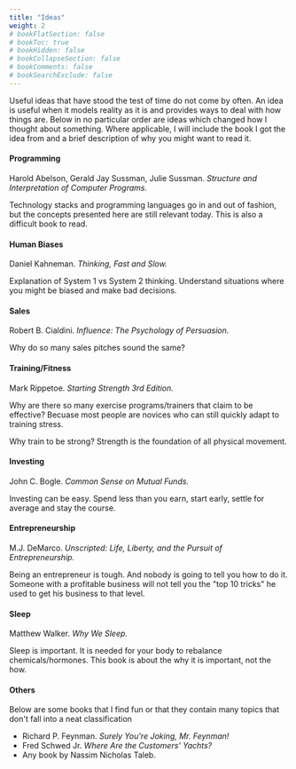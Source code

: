 ```yaml
---
title: "Ideas"
weight: 2
# bookFlatSection: false
# bookToc: true
# bookHidden: false
# bookCollapseSection: false
# bookComments: false
# bookSearchExclude: false
---
```


Useful ideas that have stood the test of time do not come by often. An idea is useful when it models reality as it is and provides ways to deal with how things are. Below in no particular order are ideas which changed how I thought about something. Where applicable, I will include the book I got the idea from and a brief description of why you might want to read it.

#### Programming
Harold Abelson, Gerald Jay Sussman, Julie Sussman. *Structure and Interpretation of Computer Programs.*

Technology stacks and programming languages go in and out of fashion, but the concepts presented here are still relevant today. This is also a difficult book to read.

#### Human Biases 
Daniel Kahneman. *Thinking, Fast and Slow.*

Explanation of System 1 vs System 2 thinking. Understand situations where you might be biased and make bad decisions. 

#### Sales
Robert B. Cialdini. *Influence: The Psychology of Persuasion.*

Why do so many sales pitches sound the same?

#### Training/Fitness
Mark Rippetoe. *Starting Strength 3rd Edition.*

Why are there so many exercise programs/trainers that claim to be effective? Becuase most people are novices who can still quickly adapt to training stress. 

Why train to be strong? Strength is the foundation of all physical movement. 

#### Investing
John C. Bogle. *Common Sense on Mutual Funds.*

Investing can be easy. Spend less than you earn, start early, settle for average and stay the course.

#### Entrepreneurship
M.J. DeMarco. *Unscripted: Life, Liberty, and the Pursuit of Entrepreneurship.*

Being an entrepreneur is tough. And nobody is going to tell you how to do it. Someone with a profitable business will not tell you the "top 10 tricks" he used to get his business to that level.

#### Sleep
Matthew Walker. *Why We Sleep.*

Sleep is important. It is needed for your body to rebalance chemicals/hormones. This book is about the why it is important, not the how.

#### Others
Below are some books that I find fun or that they contain many topics that don't fall into a neat classification
- Richard P. Feynman. *Surely You're Joking, Mr. Feynman!*
- Fred Schwed Jr. *Where Are the Customers' Yachts?*
- Any book by Nassim Nicholas Taleb.